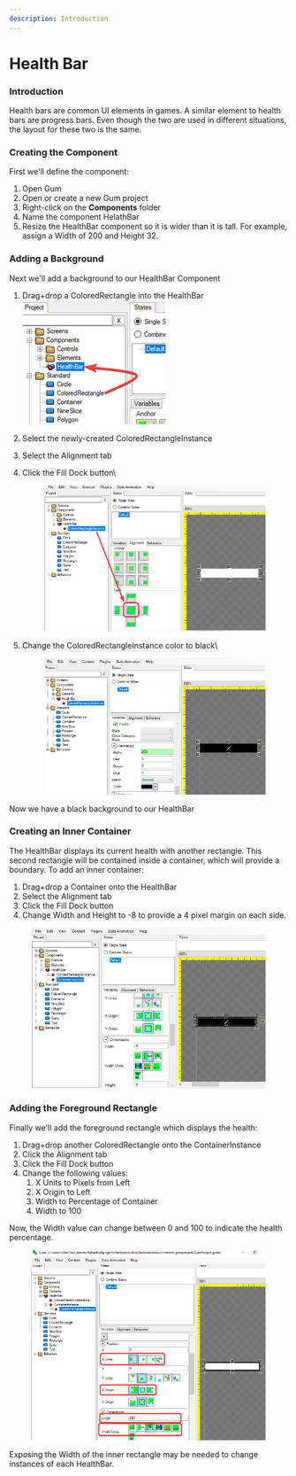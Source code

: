 ```yaml
---
description: Introduction
---
```


# Health Bar

### Introduction

Health bars are common UI elements in games. A similar element to health bars are progress bars. Even though the two are used in different situations, the layout for these two is the same.

### Creating the Component

First we'll define the component:

1. Open Gum
2. Open or create a new Gum project
3. Right-click on the **Components** folder
4. Name the component HelathBar
5. Resize the HealthBar component so it is wider than it is tall. For example, assign a Width of 200 and Height 32.



### Adding a Background

Next we'll add a background to our HealthBar Component

1. Drag+drop a ColoredRectangle into the HealthBar\
   ![](<../.gitbook/assets/image (5).png>)
2. Select the newly-created ColoredRectangleInstance
3. Select the Alignment tab
4.  Click the Fill Dock button\


    <figure><img src="../.gitbook/assets/image (7).png" alt=""><figcaption></figcaption></figure>
5.  Change the ColoredRectangleInstance color to black\


    <figure><img src="../.gitbook/assets/image (11).png" alt=""><figcaption></figcaption></figure>

Now we have a black background to our HealthBar

### Creating an Inner Container

The HealthBar displays its current health with another rectangle. This second rectangle will be contained inside a container, which will provide a boundary. To add an inner container:

1. Drag+drop a Container onto the HealthBar
2. Select the Alignment tab
3. Click the Fill Dock button
4. Change Width and Height to -8 to provide a 4 pixel margin on each side.

<figure><img src="../.gitbook/assets/image (6).png" alt=""><figcaption></figcaption></figure>

### Adding the Foreground Rectangle

Finally we'll add the foreground rectangle which displays the health:

1. Drag+drop another ColoredRectangle onto the ContainerInstance
2. Click the Alignment tab
3. Click the Fill Dock button
4. Change the following values:
   1. X Units to Pixels from Left
   2. X Origin to Left
   3. Width to Percentage of Container
   4. Width to 100

Now, the Width value can change between 0 and 100 to indicate the health percentage.

<figure><img src="../.gitbook/assets/image (8).png" alt=""><figcaption></figcaption></figure>

Exposing the Width of the inner rectangle may be needed to change instances of each HealthBar.
